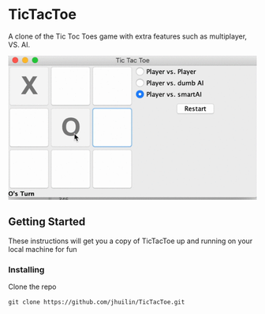 # TicTacToe
A clone of the Tic Toc Toes game with extra features such as multiplayer, VS. AI.

![Finished App](https://github.com/jhuilin/storage/blob/master/tictoctoes.gif)

## Getting Started

These instructions will get you a copy of TicTacToe up and running on your local machine for fun

### Installing
Clone the repo

```
git clone https://github.com/jhuilin/TicTacToe.git
```

